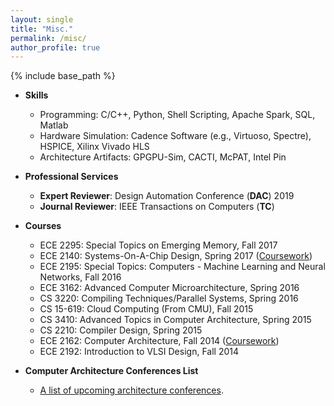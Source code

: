 ```yaml
---
layout: single
title: "Misc."
permalink: /misc/
author_profile: true
---
```


{% include base_path %}

* **Skills**
    * Programming: C/C++, Python, Shell Scripting, Apache Spark, SQL, Matlab
    * Hardware Simulation: Cadence Software (e.g., Virtuoso, Spectre), HSPICE, Xilinx Vivado HLS
    * Architecture Artifacts: GPGPU-Sim, CACTI, McPAT, Intel Pin

* **Professional Services**
    * __Expert Reviewer__: Design Automation Conference (__DAC__) 2019
    * __Journal Reviewer__: IEEE Transactions on Computers (__TC__)

* **Courses**
    * ECE 2295: Special Topics on Emerging Memory, Fall 2017
    * ECE 2140: Systems-On-A-Chip Design, Spring 2017 ([Coursework](https://github.com/wew55/ece2140))
    * ECE 2195: Special Topics: Computers - Machine Learning and Neural Networks, Fall 2016
    * ECE 3162: Advanced Computer Microarchitecture, Spring 2016
    * CS 3220: Compiling Techniques/Parallel Systems, Spring 2016
    * CS 15-619: Cloud Computing (From CMU), Fall 2015
    * CS 3410: Advanced Topics in Computer Architecture, Spring 2015
    * CS 2210: Compiler Design, Spring 2015
    * ECE 2162: Computer Architecture, Fall 2014 ([Coursework](https://github.com/wew55/Tomasulo))
    * ECE 2192: Introduction to VLSI Design, Fall 2014
   
* **Computer Architecture Conferences List**
    * [A list of upcoming architecture conferences](http://confsearch.ethz.ch/confsearch/faces/pages/staticresults.jsp?query=ics%20hpdc%20spaa%20podc%20asap%20pact%20icpp%20cases%20islped%20sc%20iccad%20codes%20iccd%20micro%20asplos%20hpca%20date%20isca%20dac%20icdcs%20cgo%20hipeac%20ipdps%20aspdac&graphicView=1&sortMode=1).
